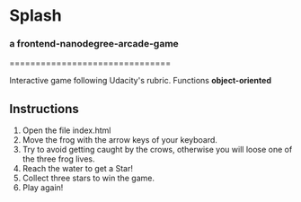 # Splash
### a frontend-nanodegree-arcade-game
===============================

Interactive game following Udacity's rubric. 
Functions **object-oriented**  

## Instructions

1. Open the file index.html
2. Move the frog with the arrow keys of your keyboard.
3. Try to avoid getting caught by the crows, otherwise you will loose one of the three frog lives.
4. Reach the water to get a Star!
5. Collect three stars to win the game.
6. Play again!
